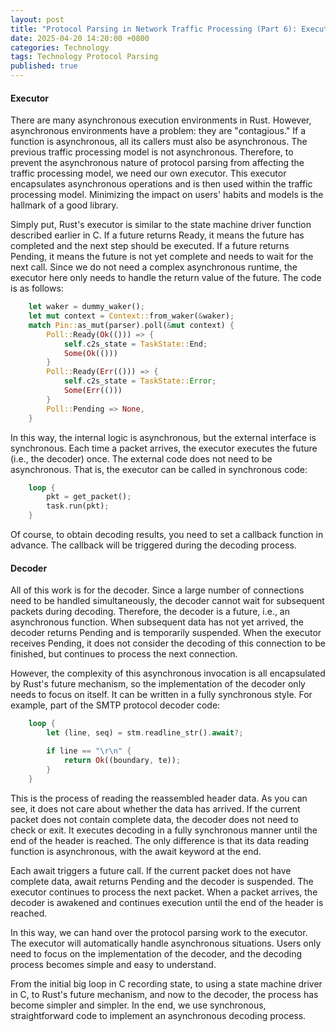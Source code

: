 ```yaml
---
layout: post
title: "Protocol Parsing in Network Traffic Processing (Part 6): Executor"
date: 2025-04-20 14:20:00 +0800
categories: Technology
tags: Technology Protocol Parsing
published: true
---
```


#### Executor

There are many asynchronous execution environments in Rust. However, asynchronous environments have a problem: they are "contagious." If a function is asynchronous, all its callers must also be asynchronous. The previous traffic processing model is not asynchronous. Therefore, to prevent the asynchronous nature of protocol parsing from affecting the traffic processing model, we need our own executor. This executor encapsulates asynchronous operations and is then used within the traffic processing model. Minimizing the impact on users' habits and models is the hallmark of a good library.

Simply put, Rust's executor is similar to the state machine driver function described earlier in C. If a future returns Ready, it means the future has completed and the next step should be executed. If a future returns Pending, it means the future is not yet complete and needs to wait for the next call. Since we do not need a complex asynchronous runtime, the executor here only needs to handle the return value of the future. The code is as follows:

```rust
    let waker = dummy_waker();
    let mut context = Context::from_waker(&waker);
    match Pin::as_mut(parser).poll(&mut context) {
        Poll::Ready(Ok(())) => {
            self.c2s_state = TaskState::End;
            Some(Ok(()))
        }
        Poll::Ready(Err(())) => {
            self.c2s_state = TaskState::Error;
            Some(Err(()))
        }
        Poll::Pending => None,
    }
```

In this way, the internal logic is asynchronous, but the external interface is synchronous. Each time a packet arrives, the executor executes the future (i.e., the decoder) once. The external code does not need to be asynchronous. That is, the executor can be called in synchronous code:

```rust
    loop {
        pkt = get_packet();
        task.run(pkt);
    }
```

Of course, to obtain decoding results, you need to set a callback function in advance. The callback will be triggered during the decoding process.

#### Decoder

All of this work is for the decoder. Since a large number of connections need to be handled simultaneously, the decoder cannot wait for subsequent packets during decoding. Therefore, the decoder is a future, i.e., an asynchronous function. When subsequent data has not yet arrived, the decoder returns Pending and is temporarily suspended. When the executor receives Pending, it does not consider the decoding of this connection to be finished, but continues to process the next connection.

However, the complexity of this asynchronous invocation is all encapsulated by Rust's future mechanism, so the implementation of the decoder only needs to focus on itself. It can be written in a fully synchronous style. For example, part of the SMTP protocol decoder code:

```rust
    loop {
        let (line, seq) = stm.readline_str().await?;

        if line == "\r\n" {
            return Ok((boundary, te));
        }
    }
```

This is the process of reading the reassembled header data. As you can see, it does not care about whether the data has arrived. If the current packet does not contain complete data, the decoder does not need to check or exit. It executes decoding in a fully synchronous manner until the end of the header is reached. The only difference is that its data reading function is asynchronous, with the await keyword at the end.

Each await triggers a future call. If the current packet does not have complete data, await returns Pending and the decoder is suspended. The executor continues to process the next packet. When a packet arrives, the decoder is awakened and continues execution until the end of the header is reached.

In this way, we can hand over the protocol parsing work to the executor. The executor will automatically handle asynchronous situations. Users only need to focus on the implementation of the decoder, and the decoding process becomes simple and easy to understand.

From the initial big loop in C recording state, to using a state machine driver in C, to Rust's future mechanism, and now to the decoder, the process has become simpler and simpler. In the end, we use synchronous, straightforward code to implement an asynchronous decoding process.
